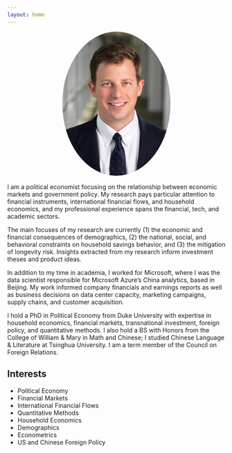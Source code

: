 ```yaml
---
layout: home
---
```


<p align="center">
  <a href="url"><img src= "/assets/images/portrait_web.jpg" width="250" style="border-radius:50%"></a>
</p>

I am a political economist focusing on the relationship between economic markets and government policy. My research pays particular attention to financial instruments, international financial flows, and household economics, and my professional experience spans the financial, tech, and academic sectors.

<!-- I hold a PhD from Duke University and undergraduate degrees from the College of William and Mary in Math and Chinese. -->

<!-- Timothy R. McDade is Director of Economics and Data Science in BlackRock’s Corporate Strategy function, where he works on the Global Retirement Initiative. He is responsible for the research portfolio of the GRI, which spans topics including mathematical finance, macro and microeconomics, political science, and sociology. -->

The main focuses of my research are currently (1) the economic and financial consequences of demographics, (2) the national, social, and behavioral constraints on household savings behavior, and (3) the mitigation of longevity risk. Insights extracted from my research inform investment theses and product ideas.

In addition to my time in academia, I worked for Microsoft, where I was the data scientist responsible for Microsoft Azure’s China analytics, based in Beijing. My work informed company financials and earnings reports as well as business decisions on data center capacity, marketing campaigns, supply chains, and customer acquisition.

I hold a PhD in Political Economy from Duke University with expertise in household economics, financial markets, transnational investment, foreign policy, and quantitative methods. I also hold a BS with Honors from the College of William & Mary in Math and Chinese; I studied Chinese Language & Literature at Tsinghua University. I am a term member of the Council on Foreign Relations.

## Interests
- Political Economy
- Financial Markets
- International Financial Flows
- Quantitative Methods
- Household Economics
- Demographics
- Econometrics
- US and Chinese Foreign Policy
<!-- - International Trade -->
<!-- - International Institutions -->
<!-- - Qualitative Methods -->
